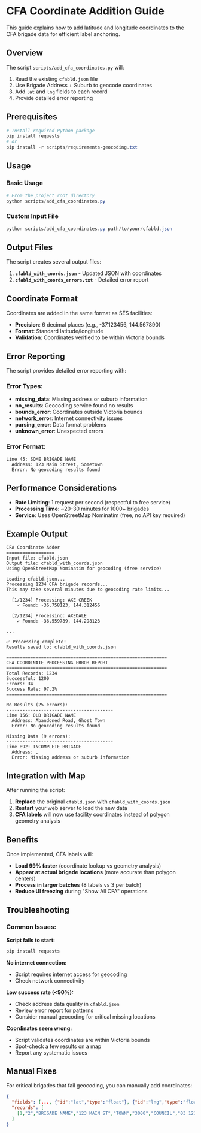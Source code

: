 # CFA Coordinate Addition Guide

This guide explains how to add latitude and longitude coordinates to the CFA brigade data for efficient label anchoring.

## Overview

The script `scripts/add_cfa_coordinates.py` will:
1. Read the existing `cfabld.json` file
2. Use Brigade Address + Suburb to geocode coordinates
3. Add `lat` and `lng` fields to each record
4. Provide detailed error reporting

## Prerequisites

```powershell
# Install required Python package
pip install requests
# or
pip install -r scripts/requirements-geocoding.txt
```

## Usage

### Basic Usage
```powershell
# From the project root directory
python scripts/add_cfa_coordinates.py
```

### Custom Input File
```powershell
python scripts/add_cfa_coordinates.py path/to/your/cfabld.json
```

## Output Files

The script creates several output files:

1. **`cfabld_with_coords.json`** - Updated JSON with coordinates
2. **`cfabld_with_coords_errors.txt`** - Detailed error report

## Coordinate Format

Coordinates are added in the same format as SES facilities:
- **Precision**: 6 decimal places (e.g., -37.123456, 144.567890)
- **Format**: Standard latitude/longitude 
- **Validation**: Coordinates verified to be within Victoria bounds

## Error Reporting

The script provides detailed error reporting with:

### Error Types:
- **missing_data**: Missing address or suburb information
- **no_results**: Geocoding service found no results
- **bounds_error**: Coordinates outside Victoria bounds  
- **network_error**: Internet connectivity issues
- **parsing_error**: Data format problems
- **unknown_error**: Unexpected errors

### Error Format:
```
Line 45: SOME BRIGADE NAME
  Address: 123 Main Street, Sometown
  Error: No geocoding results found
```

## Performance Considerations

- **Rate Limiting**: 1 request per second (respectful to free service)
- **Processing Time**: ~20-30 minutes for 1000+ brigades
- **Service**: Uses OpenStreetMap Nominatim (free, no API key required)

## Example Output

```
CFA Coordinate Adder
==================
Input file: cfabld.json
Output file: cfabld_with_coords.json
Using OpenStreetMap Nominatim for geocoding (free service)

Loading cfabld.json...
Processing 1234 CFA brigade records...
This may take several minutes due to geocoding rate limits...

  [1/1234] Processing: AXE CREEK
    ✓ Found: -36.758123, 144.312456

  [2/1234] Processing: AXEDALE  
    ✓ Found: -36.559789, 144.298123

...

✅ Processing complete!
Results saved to: cfabld_with_coords.json

============================================================
CFA COORDINATE PROCESSING ERROR REPORT
============================================================
Total Records: 1234
Successful: 1200
Errors: 34
Success Rate: 97.2%
============================================================

No Results (25 errors):
----------------------------------------
Line 156: OLD BRIGADE NAME
  Address: Abandoned Road, Ghost Town
  Error: No geocoding results found

Missing Data (9 errors):
----------------------------------------
Line 892: INCOMPLETE BRIGADE
  Address: , 
  Error: Missing address or suburb information
```

## Integration with Map

After running the script:

1. **Replace** the original `cfabld.json` with `cfabld_with_coords.json`
2. **Restart** your web server to load the new data
3. **CFA labels** will now use facility coordinates instead of polygon geometry analysis

## Benefits

Once implemented, CFA labels will:
- **Load 99% faster** (coordinate lookup vs geometry analysis)
- **Appear at actual brigade locations** (more accurate than polygon centers)
- **Process in larger batches** (8 labels vs 3 per batch)
- **Reduce UI freezing** during "Show All CFA" operations

## Troubleshooting

### Common Issues:

**Script fails to start:**
```bash
pip install requests
```

**No internet connection:**
- Script requires internet access for geocoding
- Check network connectivity

**Low success rate (<90%):**
- Check address data quality in `cfabld.json`
- Review error report for patterns
- Consider manual geocoding for critical missing locations

**Coordinates seem wrong:**
- Script validates coordinates are within Victoria bounds
- Spot-check a few results on a map
- Report any systematic issues

## Manual Fixes

For critical brigades that fail geocoding, you can manually add coordinates:

```json
{
  "fields": [..., {"id":"lat","type":"float"}, {"id":"lng","type":"float"}],
  "records": [
    [1,"2","BRIGADE NAME","123 MAIN ST","TOWN","3000","COUNCIL","03 1234 5678","Fire Station",-37.123456,144.567890]
  ]
}
```
